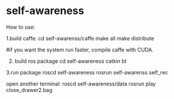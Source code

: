 # self-awareness

How to use:

1.build caffe:
cd self-awarenss/caffe
make all
make distribute

#if you want the system run faster, compile caffe with CUDA. 

2. build ros package
cd self-awareness
catkin bt

3.run package
roscd self-awareness
rosrun self-awarenss self_rec

open another terminal:
roscd self-awareness/data
rosrun play close_drawer2.bag

